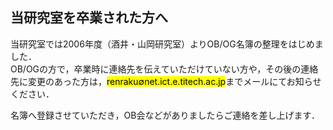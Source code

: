 ## 当研究室を卒業された方へ
当研究室では2006年度（酒井・山岡研究室）よりOB/OG名簿の整理をはじめました．  
OB/OGの方で，卒業時に連絡先を伝えていただけていない方や，その後の連絡先に変更のあった方は，<mark class="yellow">renraku&empty;net.ict.e.titech.ac.jp</mark>までメールにてお知らせください．  

名簿へ登録させていただき，OB会などがありましたらご連絡を差し上げます．
